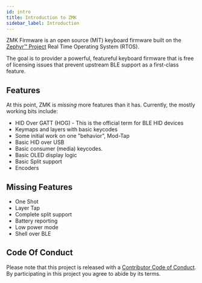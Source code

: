 ```yaml
---
id: intro
title: Introduction to ZMK
sidebar_label: Introduction
---
```


ZMK Firmware is an open source (MIT) keyboard
firmware built on the [Zephyr™ Project](https://zephyrproject.org/) Real Time Operating System (RTOS).

The goal is to provider a powerful, featureful keyboard firmware that is free
of licensing issues that prevent upstream BLE support as a first-class
feature.

## Features

At this point, ZMK is _missing_ more features than it has. Currently, the mostly working bits
include:

- HID Over GATT (HOG) - This is the official term for BLE HID devices
- Keymaps and layers with basic keycodes
- Some initial work on one "behavior", Mod-Tap
- Basic HID over USB
- Basic consumer (media) keycodes.
- Basic OLED display logic
- Basic Split support
- Encoders

## Missing Features

- One Shot
- Layer Tap
- Complete split support
- Battery reporting
- Low power mode
- Shell over BLE

## Code Of Conduct

Please note that this project is released with a
[Contributor Code of Conduct](https://www.contributor-covenant.org/version/2/0/code_of_conduct/).
By participating in this project you agree to abide by its terms.

